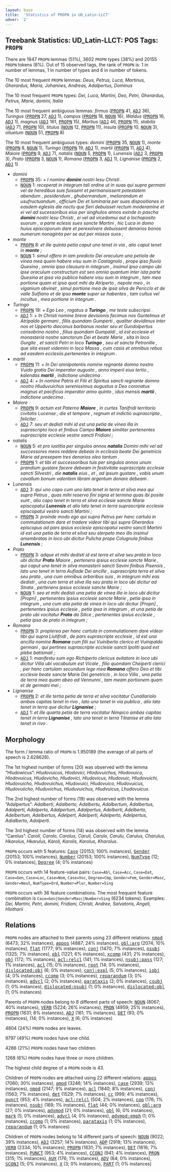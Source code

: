 ```yaml
---
layout: base
title:  'Statistics of PROPN in UD_Latin-LLCT'
udver: '2'
---
```


## Treebank Statistics: UD_Latin-LLCT: POS Tags: `PROPN`

There are 1847 `PROPN` lemmas (51%), 3602 `PROPN` types (38%) and 20155 `PROPN` tokens (8%).
Out of 15 observed tags, the rank of `PROPN` is: 1 in number of lemmas, 1 in number of types and 6 in number of tokens.

The 10 most frequent `PROPN` lemmas: <em>Deus, Petrus, Luca, Martinus, Gherardus, Maria, Johannes, Andreas, Adalpertus, Dominus</em>

The 10 most frequent `PROPN` types:  <em>Dei, Luca, Martini, Deo, Petri, Gherardus, Petrus, Marie, domini, Italia</em>

The 10 most frequent ambiguous lemmas: <em>firmus</em> (<tt><a href="la_llct-pos-PROPN.html">PROPN</a></tt> 41, <tt><a href="la_llct-pos-ADJ.html">ADJ</a></tt> 36), <em>Turingus</em> (<tt><a href="la_llct-pos-PROPN.html">PROPN</a></tt> 27, <tt><a href="la_llct-pos-ADJ.html">ADJ</a></tt> 1), <em>campus</em> (<tt><a href="la_llct-pos-PROPN.html">PROPN</a></tt> 18, <tt><a href="la_llct-pos-NOUN.html">NOUN</a></tt> 16), <em>Waldus</em> (<tt><a href="la_llct-pos-PROPN.html">PROPN</a></tt> 16, <tt><a href="la_llct-pos-ADJ.html">ADJ</a></tt> 1), <em>magnus</em> (<tt><a href="la_llct-pos-ADJ.html">ADJ</a></tt> 161, <tt><a href="la_llct-pos-PROPN.html">PROPN</a></tt> 15), <em>Martius</em> (<tt><a href="la_llct-pos-ADJ.html">ADJ</a></tt> 46, <tt><a href="la_llct-pos-PROPN.html">PROPN</a></tt> 11), <em>stabilis</em> (<tt><a href="la_llct-pos-ADJ.html">ADJ</a></tt> 71, <tt><a href="la_llct-pos-PROPN.html">PROPN</a></tt> 10), <em>titulus</em> (<tt><a href="la_llct-pos-NOUN.html">NOUN</a></tt> 12, <tt><a href="la_llct-pos-PROPN.html">PROPN</a></tt> 11), <em>insula</em> (<tt><a href="la_llct-pos-PROPN.html">PROPN</a></tt> 10, <tt><a href="la_llct-pos-NOUN.html">NOUN</a></tt> 3), <em>oliuetum</em> (<tt><a href="la_llct-pos-NOUN.html">NOUN</a></tt> 51, <tt><a href="la_llct-pos-PROPN.html">PROPN</a></tt> 8)

The 10 most frequent ambiguous types:  <em>domini</em> (<tt><a href="la_llct-pos-PROPN.html">PROPN</a></tt> 35, <tt><a href="la_llct-pos-NOUN.html">NOUN</a></tt> 1), <em>monte</em> (<tt><a href="la_llct-pos-PROPN.html">PROPN</a></tt> 8, <tt><a href="la_llct-pos-NOUN.html">NOUN</a></tt> 1), <em>Turingo</em> (<tt><a href="la_llct-pos-PROPN.html">PROPN</a></tt> 19, <tt><a href="la_llct-pos-ADJ.html">ADJ</a></tt> 1), <em>martii</em> (<tt><a href="la_llct-pos-PROPN.html">PROPN</a></tt> 11, <tt><a href="la_llct-pos-ADJ.html">ADJ</a></tt> 4), <em>Maiore</em> (<tt><a href="la_llct-pos-PROPN.html">PROPN</a></tt> 9, <tt><a href="la_llct-pos-ADJ.html">ADJ</a></tt> 7), <em>natalis</em> (<tt><a href="la_llct-pos-NOUN.html">NOUN</a></tt> 5, <tt><a href="la_llct-pos-PROPN.html">PROPN</a></tt> 1), <em>Lunensis</em> (<tt><a href="la_llct-pos-ADJ.html">ADJ</a></tt> 3, <tt><a href="la_llct-pos-PROPN.html">PROPN</a></tt> 3), <em>Prato</em> (<tt><a href="la_llct-pos-PROPN.html">PROPN</a></tt> 3, <tt><a href="la_llct-pos-NOUN.html">NOUN</a></tt> 1), <em>Romana</em> (<tt><a href="la_llct-pos-PROPN.html">PROPN</a></tt> 3, <tt><a href="la_llct-pos-ADJ.html">ADJ</a></tt> 1), <em>Lignanise</em> (<tt><a href="la_llct-pos-PROPN.html">PROPN</a></tt> 2, <tt><a href="la_llct-pos-ADJ.html">ADJ</a></tt> 1)


* <em>domini</em>
  * <tt><a href="la_llct-pos-PROPN.html">PROPN</a></tt> 35: <em>+ I nomine <b>domini</b> nostri Iesu Christi .</em>
  * <tt><a href="la_llct-pos-NOUN.html">NOUN</a></tt> 1: <em>receperat in integrum tali ordine ut in suas qui supra germani vel de heredibus suis fuissent et permansissent potestatem abendum , posidendum , ghubernandum , meliorandum et usufructuandum , officium Dei et luminaria per suas dispositiones in easdem eglesiis die noctu que fieri debuisset rectum moderamine et ei vel ad sucessoribus eius per singhulos annos exinde in pascha <b>domini</b> nostri Iesu Christi , ei vel ad vicedomui aut a lochoposito suorum , a parte eclesis sues sancte Martini , hic Luca in domo huius episcoporum dare et perexolvere debuissent denarios bonos numerum nonaginta per se aut per missos suos ;</em>
* <em>monte</em>
  * <tt><a href="la_llct-pos-PROPN.html">PROPN</a></tt> 8: <em>et ille quinta petia caput uno tenet in via , alio caput tenet in <b>monte</b> ;</em>
  * <tt><a href="la_llct-pos-NOUN.html">NOUN</a></tt> 1: <em>simul offero in iam predicto Dei oraculum una petiola de vinea mea quem habere visu sum in Castagnolo , prope ipso fluvio Quesina , omnia ipsa clausura in integrum , insimul ipso campo ubi ipse oraculum constructum est seo omnia quantum inter ista parte Quesina et ipsa via publica habere visu sum in integrum , tam mea portione quam et ipsa quot mihi da Atriperto , nepote meo , in viganium obvinet , simul portione mea de ipsa silva de Pericclo et de valle Sulfiano et de ipso <b>monte</b> super se habentes , tam cultus vel incultus , mea portione in integrum .</em>
* <em>Turingo</em>
  * <tt><a href="la_llct-pos-PROPN.html">PROPN</a></tt> 19: <em>+ Ego Leo , rogatus a <b>Turingo</b> , me teste subscripsi .</em>
  * <tt><a href="la_llct-pos-ADJ.html">ADJ</a></tt> 1: <em>+ In Christi nomine breve devisionis facimus nos Guntelmus et Atripaldo germani , filiis quondam Gumperti , qualiter devidimus inter nos et Upperto diaconus barbanus noster seu et Gundolpertus consobrino nostro , filius quondam Gumpaldi , id est ecclesie et monasteria nostre sanctorum Dei et beate Marie , sita in loco Gurgite , et sancti Petri in loco <b>Turingo</b> , seu et sancte Petronille , que sita esset videmini in loco Massa , cum casis et omnibus rebus ad easdem ecclesiis pertenentes in integrum .</em>
* <em>martii</em>
  * <tt><a href="la_llct-pos-PROPN.html">PROPN</a></tt> 11: <em>+ In Dei omnipotentis nomine regnante domno nostro Vuido gratia Dei imperator augusto , anno imperii eius tertio , kalendas <b>martii</b> , indictione undecima .</em>
  * <tt><a href="la_llct-pos-ADJ.html">ADJ</a></tt> 4: <em>+ In nomine Patris et Filii et Spiritus sancti regnante domno nostro Hluduvuichus serenissimus augustus a Deo coronatus magnus et pacificus imperator anno quinto , idus mensis <b>martii</b> , indictione undecima .</em>
* <em>Maiore</em>
  * <tt><a href="la_llct-pos-PROPN.html">PROPN</a></tt> 9: <em>actum est Paterno <b>Maiore</b> , in curtes Tanifridi territorio civitatis Lucense , die et tempore , regnum et indictio suprascripta , feliciter .</em>
  * <tt><a href="la_llct-pos-ADJ.html">ADJ</a></tt> 7: <em>seu et dedisti mihi id est una petia de vinea illa in suprascripto loco et finibus Campo <b>Maiore</b> similiter pertenentes suprascripte ecclesie vestre sancti Fridiani ;</em>
* <em>natalis</em>
  * <tt><a href="la_llct-pos-NOUN.html">NOUN</a></tt> 5: <em>et pro iustitia per singulos annos <b>natalis</b> Domini mihi vel ad successores meos reddere debeas in ecclesia beate Dei genetricis Marie ad presepem tres denarios oleo tantum .</em>
  * <tt><a href="la_llct-pos-PROPN.html">PROPN</a></tt> 1: <em>et tibi et successoribus tuis per singulos annos unum prandium gustare facere debeam in festivitate suprascripte ecclesie sancti Silvestri , die <b>natalis</b> eius , et , ad ipsum gustare , vobis unum cavallum bonum valentem libram argentum donare debeam .</em>
* <em>Lunensis</em>
  * <tt><a href="la_llct-pos-ADJ.html">ADJ</a></tt> 3: <em>qui uno capo cum uno lato tenet in terra et silva mea qui supra Petrus , quas mihi reservo fini signa et termina quas ibi posite sunt , alio capo tenet in terra et silva ecclesie sancte Marie episcopatui <b>Lunensis</b> et alio lato tenet in terra suprascripte ecclesie episcopatui vestro sancti Martini ;</em>
  * <tt><a href="la_llct-pos-PROPN.html">PROPN</a></tt> 3: <em>proinde modo ego qui supra Petrus per hanc cartula in commutationem dare et tradere videor tibi qui supra Gherardus episcopus ad pars ipsius ecclesie episcopatui vestro sancti Martini id est una petia de terra et silva seu sterpeto meo illo insimul amembratas in loco ubi dicitur Pulicha prope Colugnula finibus <b>Lunensis</b> ;</em>
* <em>Prato</em>
  * <tt><a href="la_llct-pos-PROPN.html">PROPN</a></tt> 3: <em>adque et mihi dedisti id est terra et silva seu prata in loco ubi dicitur <b>Prato</b> Maiore , pertenens ipsius ecclesie sancte Marie , qui caput uno tenet in silva monasterii sancti Savini finibus Pisensis , lato uno tenet in terra Auflade Dei ancille , suprascripta terra et silva seu prata , una cum omnibus arboribus suis , in integrum mihi eas dedisti , una cum terra et silva illa seu prata in loco ubi dicitur ad Strata , pertenens ipsius ecclesie sancte Marie ;</em>
  * <tt><a href="la_llct-pos-NOUN.html">NOUN</a></tt> 1: <em>seo et mihi dedisti una petia de vinea illa in loco ubi dicitur [Propn] , pertenentes ipsius ecclesie sancte Marie , petia ipsa in integrum , una cum alia petia de vinea in loco ubi dicitur [Propn] , pertenentes ipsius ecclesie , petia ipsa in integrum , et una petia de prato ubi vocitatur <b>Prato</b> da Silice , pertenentes ipsius ecclesie , petia ipsa de prato in integrum ;</em>
* <em>Romana</em>
  * <tt><a href="la_llct-pos-PROPN.html">PROPN</a></tt> 3: <em>propterea per hanc cartula in commutationem dare videor tibi qui supra Liutifridi , de pars suprascripte ecclesie , id est una ancilla nomine <b>Romana</b> cum filii sui Vuiniberto clerico et Vuinipaldo germani , qui pertines suprascripte ecclesie sancti Ipoliti quod est plebe batismali ;</em>
  * <tt><a href="la_llct-pos-ADJ.html">ADJ</a></tt> 1: <em>manifestu sum ego Richiperto clericus avitatore in loco ubi dicitur Villa ubi vocabulum est Vicale , filio quondam Cheiperti clerici , per hanc cartulam secundum lege mea <b>Romana</b> offero Deo et tibi ecclesie beate sancte Marie Dei genetricis , in loco Villa , una petia de terra mea quam abeo ad Vennunni , tam meam portionem quam et de germani mei ;</em>
* <em>Lignanise</em>
  * <tt><a href="la_llct-pos-PROPN.html">PROPN</a></tt> 2: <em>et ille tertia petia de terra et silva vocitatur Cunallariolo ambas capitas tenet in rivo , lato uno tenet in via publica , alio lato tenet in terra que dicitur <b>Lignanise</b> ;</em>
  * <tt><a href="la_llct-pos-ADJ.html">ADJ</a></tt> 1: <em>et ille quarta petia de terra vocitatur Nimpico ambas capitas tenet in terra <b>Lignanise</b> , lato uno tenet in terra Titianise et alio lato tenet in rivo .</em>

## Morphology

The form / lemma ratio of `PROPN` is 1.950189 (the average of all parts of speech is 2.628626).

The 1st highest number of forms (20) was observed with the lemma “Hludowicus”: <em>HIudovuicus, Hlodovici, Hlodovuichus, Hlodovuico, Hlodovuicus, Hludovicho, Hludovici, Hludovicus, Hludovuic, Hludovuichi, Hludovuicho, Hludovuichus, Hludovuici, Hludovuico, Hludovuicus, Hludovuiicho, Hluduvichus, Hluduvuichus, Hludvuicus, Lhudovuicus</em>.

The 2nd highest number of forms (19) was observed with the lemma “Adalpertus”: <em>Adalberti, Adalberto, Adalbertu, Adalbertum, Adalbertus, Adalperti, Adalperto, Adalpertum, Adalpertus, Adelberti, Adelberto, Adelbertum, Adelbertus, Adelpert, Adelperti, Adelperto, Adelpertus, Adialberto, Adolperti</em>.

The 3rd highest number of forms (14) was observed with the lemma “Carolus”: <em>Caroli, Carolo, Carolus, Caruli, Carulo, Carulu, Carulus, Charulus, Hkarolus, Hkarulus, Karoli, Karolis, Karolus, Kharolus</em>.

`PROPN` occurs with 5 features: <tt><a href="la_llct-feat-Case.html">Case</a></tt> (20153; 100% instances), <tt><a href="la_llct-feat-Gender.html">Gender</a></tt> (20153; 100% instances), <tt><a href="la_llct-feat-Number.html">Number</a></tt> (20153; 100% instances), <tt><a href="la_llct-feat-NumType.html">NumType</a></tt> (12; 0% instances), <tt><a href="la_llct-feat-Degree.html">Degree</a></tt> (4; 0% instances)

`PROPN` occurs with 14 feature-value pairs: `Case=Abl`, `Case=Acc`, `Case=Dat`, `Case=Gen`, `Case=Loc`, `Case=Nom`, `Case=Voc`, `Degree=Cmp`, `Gender=Fem`, `Gender=Masc`, `Gender=Neut`, `NumType=Ord`, `Number=Plur`, `Number=Sing`

`PROPN` occurs with 36 feature combinations.
The most frequent feature combination is `Case=Gen|Gender=Masc|Number=Sing` (6234 tokens).
Examples: <em>Dei, Martini, Petri, domini, Fridiani, Christi, Andree, Salvatoris, Angeli, Hlotharii</em>


## Relations

`PROPN` nodes are attached to their parents using 23 different relations: <tt><a href="la_llct-dep-nmod.html">nmod</a></tt> (6473; 32% instances), <tt><a href="la_llct-dep-appos.html">appos</a></tt> (4887; 24% instances), <tt><a href="la_llct-dep-obl-arg.html">obl:arg</a></tt> (2074; 10% instances), <tt><a href="la_llct-dep-flat.html">flat</a></tt> (1777; 9% instances), <tt><a href="la_llct-dep-conj.html">conj</a></tt> (1470; 7% instances), <tt><a href="la_llct-dep-nsubj.html">nsubj</a></tt> (1325; 7% instances), <tt><a href="la_llct-dep-obl.html">obl</a></tt> (1221; 6% instances), <tt><a href="la_llct-dep-xcomp.html">xcomp</a></tt> (431; 2% instances), <tt><a href="la_llct-dep-obj.html">obj</a></tt> (172; 1% instances), <tt><a href="la_llct-dep-acl-relcl.html">acl:relcl</a></tt> (141; 1% instances), <tt><a href="la_llct-dep-nsubj-pass.html">nsubj:pass</a></tt> (127; 1% instances), <tt><a href="la_llct-dep-acl.html">acl</a></tt> (15; 0% instances), <tt><a href="la_llct-dep-root.html">root</a></tt> (14; 0% instances), <tt><a href="la_llct-dep-dislocated-obj.html">dislocated:obj</a></tt> (6; 0% instances), <tt><a href="la_llct-dep-conj-expl.html">conj:expl</a></tt> (5; 0% instances), <tt><a href="la_llct-dep-iobj.html">iobj</a></tt> (4; 0% instances), <tt><a href="la_llct-dep-ccomp.html">ccomp</a></tt> (3; 0% instances), <tt><a href="la_llct-dep-reparandum.html">reparandum</a></tt> (3; 0% instances), <tt><a href="la_llct-dep-advcl.html">advcl</a></tt> (2; 0% instances), <tt><a href="la_llct-dep-parataxis.html">parataxis</a></tt> (2; 0% instances), <tt><a href="la_llct-dep-csubj.html">csubj</a></tt> (1; 0% instances), <tt><a href="la_llct-dep-dislocated-nsubj.html">dislocated:nsubj</a></tt> (1; 0% instances), <tt><a href="la_llct-dep-dislocated-obl.html">dislocated:obl</a></tt> (1; 0% instances)

Parents of `PROPN` nodes belong to 8 different parts of speech: <tt><a href="la_llct-pos-NOUN.html">NOUN</a></tt> (8067; 40% instances), <tt><a href="la_llct-pos-VERB.html">VERB</a></tt> (5224; 26% instances), <tt><a href="la_llct-pos-PRON.html">PRON</a></tt> (4959; 25% instances), <tt><a href="la_llct-pos-PROPN.html">PROPN</a></tt> (1631; 8% instances), <tt><a href="la_llct-pos-ADJ.html">ADJ</a></tt> (161; 1% instances), <tt><a href="la_llct-pos-DET.html">DET</a></tt> (93; 0% instances),  (14; 0% instances), <tt><a href="la_llct-pos-X.html">X</a></tt> (6; 0% instances)

4804 (24%) `PROPN` nodes are leaves.

9797 (49%) `PROPN` nodes have one child.

4286 (21%) `PROPN` nodes have two children.

1268 (6%) `PROPN` nodes have three or more children.

The highest child degree of a `PROPN` node is 43.

Children of `PROPN` nodes are attached using 22 different relations: <tt><a href="la_llct-dep-appos.html">appos</a></tt> (7060; 30% instances), <tt><a href="la_llct-dep-amod.html">amod</a></tt> (3246; 14% instances), <tt><a href="la_llct-dep-case.html">case</a></tt> (2939; 13% instances), <tt><a href="la_llct-dep-nmod.html">nmod</a></tt> (2147; 9% instances), <tt><a href="la_llct-dep-acl.html">acl</a></tt> (1840; 8% instances), <tt><a href="la_llct-dep-conj.html">conj</a></tt> (1563; 7% instances), <tt><a href="la_llct-dep-det.html">det</a></tt> (1529; 7% instances), <tt><a href="la_llct-dep-cc.html">cc</a></tt> (999; 4% instances), <tt><a href="la_llct-dep-punct.html">punct</a></tt> (953; 4% instances), <tt><a href="la_llct-dep-acl-relcl.html">acl:relcl</a></tt> (504; 2% instances), <tt><a href="la_llct-dep-cop.html">cop</a></tt> (176; 1% instances), <tt><a href="la_llct-dep-nsubj.html">nsubj</a></tt> (169; 1% instances), <tt><a href="la_llct-dep-flat.html">flat</a></tt> (44; 0% instances), <tt><a href="la_llct-dep-obl-arg.html">obl:arg</a></tt> (27; 0% instances), <tt><a href="la_llct-dep-advmod.html">advmod</a></tt> (21; 0% instances), <tt><a href="la_llct-dep-obl.html">obl</a></tt> (6; 0% instances), <tt><a href="la_llct-dep-mark.html">mark</a></tt> (5; 0% instances), <tt><a href="la_llct-dep-advcl.html">advcl</a></tt> (4; 0% instances), <tt><a href="la_llct-dep-advmod-emph.html">advmod:emph</a></tt> (1; 0% instances), <tt><a href="la_llct-dep-ccomp.html">ccomp</a></tt> (1; 0% instances), <tt><a href="la_llct-dep-parataxis.html">parataxis</a></tt> (1; 0% instances), <tt><a href="la_llct-dep-reparandum.html">reparandum</a></tt> (1; 0% instances)

Children of `PROPN` nodes belong to 14 different parts of speech: <tt><a href="la_llct-pos-NOUN.html">NOUN</a></tt> (9022; 39% instances), <tt><a href="la_llct-pos-ADJ.html">ADJ</a></tt> (3257; 14% instances), <tt><a href="la_llct-pos-ADP.html">ADP</a></tt> (2918; 13% instances), <tt><a href="la_llct-pos-VERB.html">VERB</a></tt> (2334; 10% instances), <tt><a href="la_llct-pos-PROPN.html">PROPN</a></tt> (1631; 7% instances), <tt><a href="la_llct-pos-DET.html">DET</a></tt> (1616; 7% instances), <tt><a href="la_llct-pos-PUNCT.html">PUNCT</a></tt> (953; 4% instances), <tt><a href="la_llct-pos-CCONJ.html">CCONJ</a></tt> (941; 4% instances), <tt><a href="la_llct-pos-PRON.html">PRON</a></tt> (315; 1% instances), <tt><a href="la_llct-pos-AUX.html">AUX</a></tt> (176; 1% instances), <tt><a href="la_llct-pos-ADV.html">ADV</a></tt> (64; 0% instances), <tt><a href="la_llct-pos-SCONJ.html">SCONJ</a></tt> (5; 0% instances), <tt><a href="la_llct-pos-X.html">X</a></tt> (3; 0% instances), <tt><a href="la_llct-pos-PART.html">PART</a></tt> (1; 0% instances)

